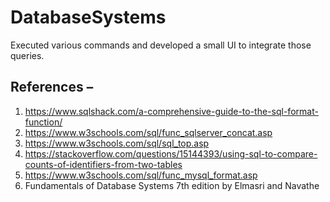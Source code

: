 # DatabaseSystems

Executed various commands and developed a small UI to integrate those queries.


## References – 
1.	https://www.sqlshack.com/a-comprehensive-guide-to-the-sql-format-function/
2.	https://www.w3schools.com/sql/func_sqlserver_concat.asp
3.	https://www.w3schools.com/sql/sql_top.asp
4.	https://stackoverflow.com/questions/15144393/using-sql-to-compare-counts-of-identifiers-from-two-tables
5.	https://www.w3schools.com/sql/func_mysql_format.asp
6.	Fundamentals of Database Systems 7th edition by Elmasri and Navathe
